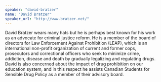 ```yaml
---
speaker: "david-bratzer"
name: "David Bratzer"
speaker_url: "http://www.bratzer.net/"
---
```


David Bratzer wears many hats but he is perhaps best known for his work
as an advocate for criminal justice reform. He is a member of the board
of directors for Law Enforcement Against Prohibition (LEAP), which is
an international non-profit organization of current and former cops,
prosecutors and correctional officers who seek to minimize crime,
addiction, disease and death by gradually legalizing and regulating
drugs. David is also concerned about the impact of drug prohibition on
our education system, and in this respect he assists Canadian Students
for Sensible Drug Policy as a member of their advisory board.
